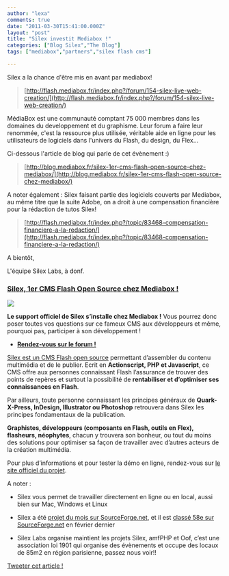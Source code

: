 ```yaml
---
author: "lexa"
comments: true
date: "2011-03-30T15:41:00.000Z"
layout: "post"
title: "Silex investit Mediabox !"
categories: ["Blog Silex","The Blog"]
tags: ["mediabox","partners","silex flash cms"]

---
```

Silex a la chance d'être mis en avant par mediabox!
> [http://flash.mediabox.fr/index.php?/forum/154-silex-live-web-creation/](http://flash.mediabox.fr/index.php?/forum/154-silex-live-web-creation/)

MédiaBox est une communauté comptant 75 000 membres dans les domaines du developpement et du graphisme. Leur forum a faire leur renommée, c'est la ressource plus utilisée, véritable aide en ligne pour les utilisateurs de logiciels dans l'univers du Flash, du design, du Flex...

Ci-dessous l'article de blog qui parle de cet évènement :)
> [http://blog.mediabox.fr/silex-1er-cms-flash-open-source-chez-mediabox/](http://blog.mediabox.fr/silex-1er-cms-flash-open-source-chez-mediabox/)

A noter également : Silex faisant partie des logiciels couverts par Mediabox, au même titre que la suite Adobe, on a droit à une compensation financière pour la rédaction de tutos Silex!
> [http://flash.mediabox.fr/index.php?/topic/83468-compensation-financiere-a-la-redaction/](http://flash.mediabox.fr/index.php?/topic/83468-compensation-financiere-a-la-redaction/)

A bientôt,

L'équipe Silex Labs, à donf.


### [Silex, 1er CMS Flash Open Source chez Mediabox !](http://feedproxy.google.com/~r/mediabox-blog/~3/9_ord7ScvRA/)




![](https://www.silexlabs.org/wp-content/uploads/2010/10/silex-logo1.jpg)


**<!-- more -->Le support officiel de Silex s’installe chez Mediabox !**
Vous pourrez donc poser toutes vos questions sur ce fameux CMS aux développeurs et même, pourquoi pas, participer à son développement !




  * **[Rendez-vous sur le forum !](http://flash.mediabox.fr/index.php?/forum/154-silex-live-web-creation/)**


[Silex est un CMS Flash open source](http://projects.silexlabs.org/?/silex) permettant d’assembler du contenu multimédia et de le publier. Ecrit en **Actionscript, PHP et Javascript**, ce CMS offre aux personnes connaissant Flash l’assurance de trouver des points de repères et surtout la possibilité de **rentabiliser et d’optimiser ses connaissances en Flash**.

Par ailleurs, toute personne connaissant les principes généraux de **Quark-X-Press, InDesign, Illustrator ou Photoshop** retrouvera dans Silex les principes fondamentaux de la publication.

**Graphistes, développeurs (composants en Flash, outils en Flex), flasheurs, néophytes**, chacun y trouvera son bonheur, ou tout du moins des solutions pour optimiser sa façon de travailler avec d’autres acteurs de la création multimédia.

Pour plus d’informations et pour tester la démo en ligne, rendez-vous sur [le site officiel du projet](http://projects.silexlabs.org/?/silex).

A noter :




  * Silex vous permet de travailler directement en ligne ou en local, aussi bien sur Mac, Windows et Linux


  * Silex a été [projet du mois sur SourceForge.net](http://sourceforge.net/blog/potm-200906/), et il est [classé 58e sur SourceForge.net](http://sourceforge.net/project/stats/?group_id=192954&ugn=silex&type=&mode=year) en février dernier


  * Silex Labs organise maintient les projets Silex, amfPHP et Oof, c’est une association loi 1901 qui organise des évènements et occupe des locaux de 85m2 en région parisienne, passez nous voir!!


[Tweeter cet article !](http://twitter.com/home/?status=Silex%2C+1er+CMS+Flash+Open+Source+chez+Mediabox+%21+http%3A%2F%2Fblog.mediabox.fr%2F%3Fp%3D3306)


